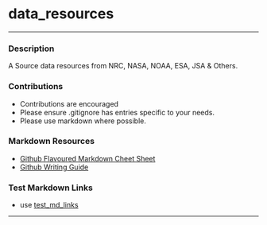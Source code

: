 # data_resources

----

### Description

A Source data resources from NRC, NASA, NOAA, ESA, JSA & Others. 

### Contributions

*  Contributions are encouraged
  *  Please ensure .gitignore has entries specific to your needs.  
  *  Please use markdown where possible.

### Markdown Resources

*  [Github Flavoured Markdown Cheet Sheet](https://gist.github.com/Myndex/5140d6fe98519bb15c503c490e713233)
*  [Github Writing Guide](https://docs.github.com/en/get-started/writing-on-github/getting-started-with-writing-and-formatting-on-github)


### Test Markdown Links
* use [test_md_links](https://github.com/mlewis-ionsol/data_resources/blob/6740698e33f7081aa84562a3b2b4f4f7feafc4e0/test_md_links.sh)
----
